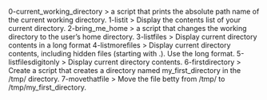 0-current_working_directory > a script that prints the absolute path name of the current working directory.
1-listit > Display the contents list of your current directory.
2-bring_me_home > a script that changes the working directory to the user’s home directory.
3-listfiles > Display current directory contents in a long format
4-listmorefiles > Display current directory contents, including hidden files (starting with .). Use the long format.
5-listfilesdigitonly > Display current directory contents.
6-firstdirectory > Create a script that creates a directory named my_first_directory in the /tmp/ directory.
7-movethatfile > Move the file betty from /tmp/ to /tmp/my_first_directory.
